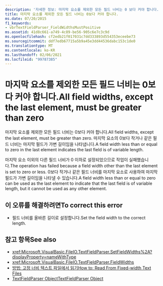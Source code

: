 ```yaml
---
description: '자세한 정보: 마지막 요소를 제외한 모든 필드 너비는 0 보다 커야 합니다.'
title: 마지막 요소를 제외한 모든 필드 너비는 0보다 커야 합니다.
ms.date: 07/20/2015
f1_keywords:
- vbrTextFieldParser_FieldWidthsMustPositive
ms.assetid: 41d8c661-a749-4c89-be56-905c6e7c3c9d
ms.openlocfilehash: cf2edb21f017031c7dd333893d554353eceebe73
ms.sourcegitcommit: ddf7edb67715a5b9a45e3dd44536dabc153c1de0
ms.translationtype: MT
ms.contentlocale: ko-KR
ms.lasthandoff: 02/06/2021
ms.locfileid: "99787385"
---
```

# <a name="all-field-widths-except-the-last-element-must-be-greater-than-zero"></a><span data-ttu-id="49743-103">마지막 요소를 제외한 모든 필드 너비는 0보다 커야 합니다.</span><span class="sxs-lookup"><span data-stu-id="49743-103">All field widths, except the last element, must be greater than zero</span></span>

<span data-ttu-id="49743-104">마지막 요소를 제외한 모든 필드 너비는 0보다 커야 합니다.</span><span class="sxs-lookup"><span data-stu-id="49743-104">All field widths, except the last element, must be greater than zero.</span></span> <span data-ttu-id="49743-105">마지막 요소의 0보다 작거나 같은 필드 너비는 마지막 필드가 가변 길이임을 나타냅니다.</span><span class="sxs-lookup"><span data-stu-id="49743-105">A field width less than or equal to zero in the last element indicates the last field is of variable length.</span></span>  
  
 <span data-ttu-id="49743-106">마지막 요소 이외의 다른 필드 너비가 0 이하로 설정되었으므로 작업이 실패했습니다.</span><span class="sxs-lookup"><span data-stu-id="49743-106">The operation has failed because a field width other than the last element is set to zero or less.</span></span> <span data-ttu-id="49743-107">0보다 작거나 같은 필드 너비를 마지막 요소로 사용하여 마지막 필드가 가변 길이임을 나타낼 수 있습니다.</span><span class="sxs-lookup"><span data-stu-id="49743-107">A field width less than or equal to zero can be used as the last element to indicate that the last field is of variable length, but it cannot be used as any other element.</span></span>  
  
## <a name="to-correct-this-error"></a><span data-ttu-id="49743-108">이 오류를 해결하려면</span><span class="sxs-lookup"><span data-stu-id="49743-108">To correct this error</span></span>  
  
- <span data-ttu-id="49743-109">필드 너비를 올바른 길이로 설정합니다.</span><span class="sxs-lookup"><span data-stu-id="49743-109">Set the field width to the correct length.</span></span>  
  
## <a name="see-also"></a><span data-ttu-id="49743-110">참고 항목</span><span class="sxs-lookup"><span data-stu-id="49743-110">See also</span></span>

- <xref:Microsoft.VisualBasic.FileIO.TextFieldParser.SetFieldWidths%2A?displayProperty=nameWithType>
- <xref:Microsoft.VisualBasic.FileIO.TextFieldParser.FieldWidths>
- [<span data-ttu-id="49743-111">방법: 고정 너비 텍스트 파일에서 읽기</span><span class="sxs-lookup"><span data-stu-id="49743-111">How to: Read From Fixed-width Text Files</span></span>](../developing-apps/programming/drives-directories-files/how-to-read-from-fixed-width-text-files.md)
- [<span data-ttu-id="49743-112">TextFieldParser Object</span><span class="sxs-lookup"><span data-stu-id="49743-112">TextFieldParser Object</span></span>](../language-reference/objects/textfieldparser-object.md)
